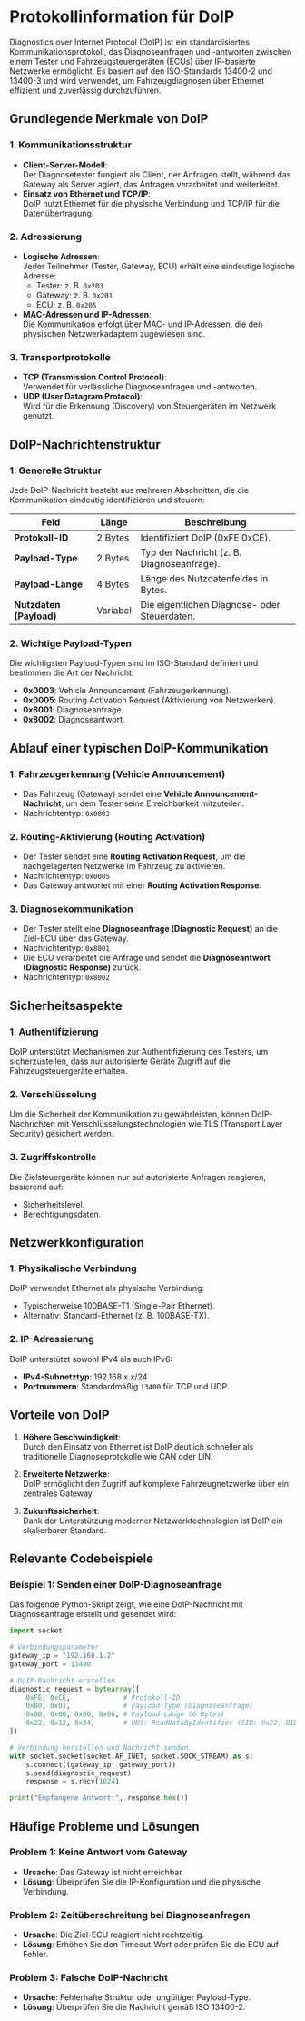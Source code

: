 # Protokollinformation für DoIP

Diagnostics over Internet Protocol (DoIP) ist ein standardisiertes Kommunikationsprotokoll, das Diagnoseanfragen und -antworten zwischen einem Tester und Fahrzeugsteuergeräten (ECUs) über IP-basierte Netzwerke ermöglicht. Es basiert auf den ISO-Standards 13400-2 und 13400-3 und wird verwendet, um Fahrzeugdiagnosen über Ethernet effizient und zuverlässig durchzuführen.

## Grundlegende Merkmale von DoIP

### 1. Kommunikationsstruktur
- **Client-Server-Modell**:  
  Der Diagnosetester fungiert als Client, der Anfragen stellt, während das Gateway als Server agiert, das Anfragen verarbeitet und weiterleitet.
- **Einsatz von Ethernet und TCP/IP**:  
  DoIP nutzt Ethernet für die physische Verbindung und TCP/IP für die Datenübertragung.


### 2. Adressierung
- **Logische Adressen**:  
  Jeder Teilnehmer (Tester, Gateway, ECU) erhält eine eindeutige logische Adresse:
  - Tester: z. B. `0x203`
  - Gateway: z. B. `0x201`
  - ECU: z. B. `0x205`
- **MAC-Adressen und IP-Adressen**:  
  Die Kommunikation erfolgt über MAC- und IP-Adressen, die den physischen Netzwerkadaptern zugewiesen sind.


### 3. Transportprotokolle
- **TCP (Transmission Control Protocol)**:  
  Verwendet für verlässliche Diagnoseanfragen und -antworten.
- **UDP (User Datagram Protocol)**:  
  Wird für die Erkennung (Discovery) von Steuergeräten im Netzwerk genutzt.

## DoIP-Nachrichtenstruktur

### 1. Generelle Struktur
Jede DoIP-Nachricht besteht aus mehreren Abschnitten, die die Kommunikation eindeutig identifizieren und steuern:

| Feld               | Länge      | Beschreibung                                      |
|---------------------|------------|--------------------------------------------------|
| **Protokoll-ID**    | 2 Bytes    | Identifiziert DoIP (0xFE 0xCE).                  |
| **Payload-Type**    | 2 Bytes    | Typ der Nachricht (z. B. Diagnoseanfrage).       |
| **Payload-Länge**   | 4 Bytes    | Länge des Nutzdatenfeldes in Bytes.              |
| **Nutzdaten (Payload)** | Variabel | Die eigentlichen Diagnose- oder Steuerdaten.     |


### 2. Wichtige Payload-Typen
Die wichtigsten Payload-Typen sind im ISO-Standard definiert und bestimmen die Art der Nachricht:
- **0x0003**: Vehicle Announcement (Fahrzeugerkennung).
- **0x0005**: Routing Activation Request (Aktivierung von Netzwerken).
- **0x8001**: Diagnoseanfrage.
- **0x8002**: Diagnoseantwort.

## Ablauf einer typischen DoIP-Kommunikation

### 1. Fahrzeugerkennung (Vehicle Announcement)
- Das Fahrzeug (Gateway) sendet eine **Vehicle Announcement-Nachricht**, um dem Tester seine Erreichbarkeit mitzuteilen.  
- Nachrichtentyp: `0x0003`

### 2. Routing-Aktivierung (Routing Activation)
- Der Tester sendet eine **Routing Activation Request**, um die nachgelagerten Netzwerke im Fahrzeug zu aktivieren.
- Nachrichtentyp: `0x0005`
- Das Gateway antwortet mit einer **Routing Activation Response**.

### 3. Diagnosekommunikation
- Der Tester stellt eine **Diagnoseanfrage (Diagnostic Request)** an die Ziel-ECU über das Gateway.
- Nachrichtentyp: `0x8001`
- Die ECU verarbeitet die Anfrage und sendet die **Diagnoseantwort (Diagnostic Response)** zurück.
- Nachrichtentyp: `0x8002`

## Sicherheitsaspekte

### 1. Authentifizierung
DoIP unterstützt Mechanismen zur Authentifizierung des Testers, um sicherzustellen, dass nur autorisierte Geräte Zugriff auf die Fahrzeugsteuergeräte erhalten.

### 2. Verschlüsselung
Um die Sicherheit der Kommunikation zu gewährleisten, können DoIP-Nachrichten mit Verschlüsselungstechnologien wie TLS (Transport Layer Security) gesichert werden.

### 3. Zugriffskontrolle
Die Zielsteuergeräte können nur auf autorisierte Anfragen reagieren, basierend auf:
- Sicherheitslevel.
- Berechtigungsdaten.

## Netzwerkkonfiguration

### 1. Physikalische Verbindung
DoIP verwendet Ethernet als physische Verbindung:
- Typischerweise 100BASE-T1 (Single-Pair Ethernet).
- Alternativ: Standard-Ethernet (z. B. 100BASE-TX).

### 2. IP-Adressierung
DoIP unterstützt sowohl IPv4 als auch IPv6:
- **IPv4-Subnetztyp**: 192.168.x.x/24
- **Portnummern**: Standardmäßig `13400` für TCP und UDP.

## Vorteile von DoIP

1. **Höhere Geschwindigkeit**:  
   Durch den Einsatz von Ethernet ist DoIP deutlich schneller als traditionelle Diagnoseprotokolle wie CAN oder LIN.
   
2. **Erweiterte Netzwerke**:  
   DoIP ermöglicht den Zugriff auf komplexe Fahrzeugnetzwerke über ein zentrales Gateway.

3. **Zukunftssicherheit**:  
   Dank der Unterstützung moderner Netzwerktechnologien ist DoIP ein skalierbarer Standard.

## Relevante Codebeispiele

### Beispiel 1: Senden einer DoIP-Diagnoseanfrage
Das folgende Python-Skript zeigt, wie eine DoIP-Nachricht mit Diagnoseanfrage erstellt und gesendet wird:

```python
import socket

# Verbindungsparameter
gateway_ip = "192.168.1.2"
gateway_port = 13400

# DoIP-Nachricht erstellen
diagnostic_request = bytearray([
    0xFE, 0xCE,             # Protokoll-ID
    0x80, 0x01,             # Payload-Type (Diagnoseanfrage)
    0x00, 0x00, 0x00, 0x06, # Payload-Länge (6 Bytes)
    0x22, 0x12, 0x34,       # UDS: ReadDataByIdentifier (SID: 0x22, DID: 0x1234)
])

# Verbindung herstellen und Nachricht senden
with socket.socket(socket.AF_INET, socket.SOCK_STREAM) as s:
    s.connect((gateway_ip, gateway_port))
    s.send(diagnostic_request)
    response = s.recv(1024)

print("Empfangene Antwort:", response.hex())
```

## Häufige Probleme und Lösungen

### Problem 1: Keine Antwort vom Gateway
- **Ursache**: Das Gateway ist nicht erreichbar.
- **Lösung**: Überprüfen Sie die IP-Konfiguration und die physische Verbindung.

### Problem 2: Zeitüberschreitung bei Diagnoseanfragen
- **Ursache**: Die Ziel-ECU reagiert nicht rechtzeitig.
- **Lösung**: Erhöhen Sie den Timeout-Wert oder prüfen Sie die ECU auf Fehler.

### Problem 3: Falsche DoIP-Nachricht
- **Ursache**: Fehlerhafte Struktur oder ungültiger Payload-Type.
- **Lösung**: Überprüfen Sie die Nachricht gemäß ISO 13400-2.